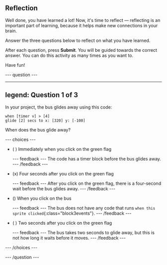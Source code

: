 ## Reflection

Well done, you have learned a lot! Now, it's time to reflect — reflecting is an important part of learning, because it helps make new connections in your brain.

Answer the three questions below to reflect on what you have learned.

After each question, press **Submit**. You will be guided towards the correct answer. You can do this activity as many times as you want to.

Have fun!

--- question ---

---
legend: Question 1 of 3
---

In your project, the bus glides away using this code:

```blocks3
when [timer v] > [4] 
glide [2] secs to x: [320] y: [-100]
```

When does the bus glide away?

--- choices ---

- ( ) Immediately when you click on the green flag

  --- feedback ---
The code has a timer block before the bus glides away.
  --- /feedback ---

- (x) Four seconds after you click on the green flag

  --- feedback ---
After you click on the green flag, there is a four-second wait before the bus glides away.
  --- /feedback ---

- () When you click on the bus

  --- feedback ---
The bus does not have any code that runs `when this sprite clicked`{:class="block3events"}.
  --- /feedback ---

- ( ) Two seconds after you click on the green flag

  --- feedback ---
  The bus takes two seconds to glide away, but this is not how long it waits before it moves.
  --- /feedback ---

--- /choices ---

--- /question ---
